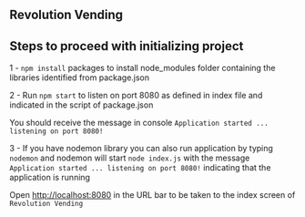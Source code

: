 ## Revolution Vending

## Steps to proceed with initializing project

 1 - `npm install` packages to install node_modules folder containing the libraries identified from package.json

 2 - Run `npm start` to listen on port 8080 as defined in index file and indicated in the script of package.json

 You should receive the message in console `Application started ... listening on port 8080!`

 3 - If you have nodemon library you can also run application by typing `nodemon` and nodemon will start `node index.js` with the message `Application started ... listening on port 8080!` indicating that the application is running

Open [http://localhost:8080](http:localhost:8080) in the URL bar to be taken to the index screen of `Revolution Vending`